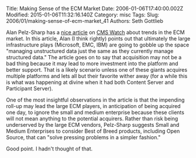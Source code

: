 Title: Making Sense of the ECM Market
Date: 2006-01-06T17:40:00.002Z
Modified: 2015-01-06T11:32:16.140Z
Category: misc
Tags: 
Slug: 2006/01/making-sense-of-ecm-market_41
Authors: Seth Gottlieb

Alan Pelz-Sharp has a [nice article](http://www.cmswatch.com/Feature/138-Enterprise-Content-Management) on [CMS Watch](http://www.cmswatch.com) about trends in the ECM market. In this article, Alan (I think rightly) points out that ultimately the large infrastructure plays (Microsoft, EMC, IBM) are going to gobble up the space "managing unstructured data just the same as they currently manage structured data." The article goes on to say that acquisition may not be a bad thing because it may lead to more investment into the platform and better support. That is a likely scenario unless one of these giants acquires multiple platforms and lets all but their favorite wither away (for a while this is what was happening at divine when it had both Content Server and Participant Server).   

One of the most insightful observations in the article is that the impending roll-up may lead the large ECM players, in anticipation of being acquired one day, to ignore the small and medium enterprise because these clients will not mean anything to the potential acquirers. Rather than risk being underserved by the large ECM vendors, Pelz-Sharp suggests Small and Medium Enterprises to consider Best of Breed products, including Open Source, that can "solve pressing problems in a simpler fashion."

Good point. I hadn't thought of that.  
